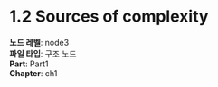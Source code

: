 # 1.2 Sources of complexity

**노드 레벨**: node3  
**파일 타입**: 구조 노드  
**Part**: Part1  
**Chapter**: ch1  
